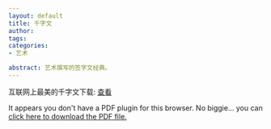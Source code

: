 ```yaml
---
layout: default
title: 千字文
author: 
tags: 
categories:
- 艺术

abstract: 艺术撰写的签字文经典。
---
```


互联网上最美的千字文下载: <a href="http://www.cnv4.com/images/The Thousand Character Classic.pdf">查看</a>
<object data="http://www.cnv4.com/images/The Thousand Character Classic.pdf" type="application/pdf" width="100%" height="800px"> 
  <p>It appears you don't have a PDF plugin for this browser.
   No biggie... you can <a href="resume.pdf">click here to
  download the PDF file.</a></p>  
 </object>
 </div>
